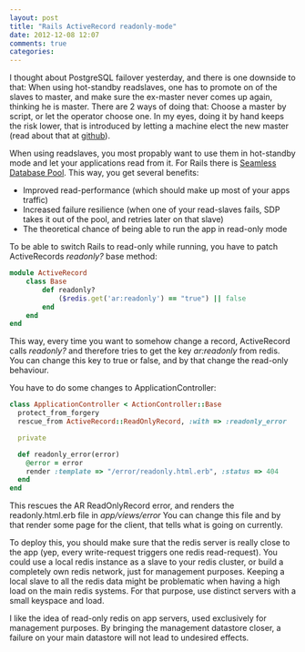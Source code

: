 ```yaml
---
layout: post
title: "Rails ActiveRecord readonly-mode"
date: 2012-12-08 12:07
comments: true
categories: 
---
```

I thought about PostgreSQL failover yesterday, and there is one downside to that: When using hot-standby readslaves, one has to promote on of the slaves to master, and make sure the ex-master never comes up again, thinking he is master.
There are 2 ways of doing that: Choose a master by script, or let the operator choose one.
In my eyes, doing it by hand keeps the risk lower, that is introduced by letting a machine elect the new master (read about that at [github](https://github.com/blog/1261-github-availability-this-week)).

When using readslaves, you most propably want to use them in hot-standby mode and let your applications read from it. For Rails there is [Seamless Database Pool](https://github.com/bdurand/seamless_database_pool). This way, you get several benefits: 

- Improved read-performance (which should make up most of your apps traffic)
- Increased failure resilience (when one of your read-slaves fails, SDP takes it out of the pool, and retries later on that slave)
- The theoretical chance of being able to run the app in read-only mode

To be able to switch Rails to read-only while running, you have to patch ActiveRecords _readonly?_ base method:

``` ruby   
module ActiveRecord
    class Base
        def readonly?
            ($redis.get('ar:readonly') == "true") || false
        end
    end
end
```

This way, every time you want to somehow change a record, ActiveRecord calls _readonly?_ and therefore tries to get the key _ar:readonly_ from redis. You can change this key to true or false, and by that change the read-only behaviour.

You have to do some changes to ApplicationController:

``` ruby   
class ApplicationController < ActionController::Base
  protect_from_forgery
  rescue_from ActiveRecord::ReadOnlyRecord, :with => :readonly_error

  private

  def readonly_error(error)
    @error = error
    render :template => "/error/readonly.html.erb", :status => 404
  end
end
```
This rescues the AR ReadOnlyRecord error, and renders the readonly.html.erb file in _app/views/error_
You can change this file and by that render some page for the client, that tells what is going on currently.

To deploy this, you should make sure that the redis server is really close to the app (yep, every write-request triggers one redis read-request). You could use a local redis instance as a slave to your redis cluster, or build a completely own redis network, just for management purposes. Keeping a local slave to all the redis data might be problematic when having a high load on the main redis systems. For that purpose, use distinct servers with a small keyspace and load.

I like the idea of read-only redis on app servers, used exclusively for management purposes. By bringing the management datastore closer, a failure on your main datastore will not lead to undesired effects.
